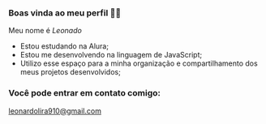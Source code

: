 ### Boas vinda ao meu perfil 😮‍💨

Meu nome é _Leonado_

- Estou estudando na Alura;
- Estou me desenvolvendo na linguagem de JavaScript;
- Utilizo esse espaço para a minha organização e compartilhamento dos meus projetos desenvolvidos;

### Você pode entrar em contato comigo:

leonardolira910@gmail.com
